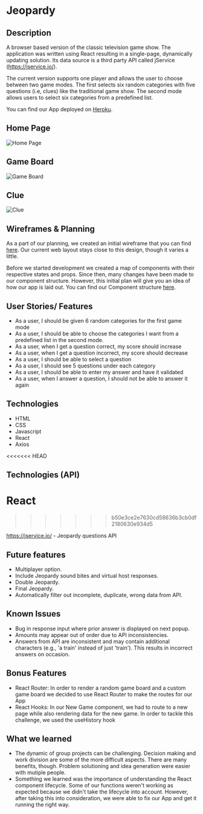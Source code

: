 # Jeopardy

## Description
A browser based version of the classic television game show.  The application was written using React resulting in a single-page, dynamically updating solution.  Its data source is a third party API called jService (https://jservice.io/).

The current version supports one player and allows the user to choose between two game modes.  The first selects six random categories with five questions (i.e, clues) like the traditional game show.  The second mode allows users to select six categories from a predefined list.  

You can find our App deployed on [Heroku](https://jeopardy-app-angeline.herokuapp.com/#/).

## Home Page
![Home Page](/documentation/images/JeopardyHomePage.png "Home Page")

## Game Board
![Game Board](/documentation/images/JeopardyGameBoard.png "Game Board")

## Clue
![Clue](/documentation/images/JeopardyClue.png "Clue")
 
## Wireframes & Planning
As a part of our planning, we created an initial wireframe that you can find [here](https://github.com/angelinejacob/Jeopardy/blob/main/planning/Jeopardy-Wireframe.pdf). Our current web layout stays close to this design, though it varies a little.

Before we started development we created a map of components with their respective states and props. Since then, many changes have been made to our component structure. However, this initial plan will give you an idea of how our app is laid out. You can find our Component structure [here](https://github.com/angelinejacob/Jeopardy/blob/main/planning/Component-Structure.pdf).



## User Stories/ Features
- As a user, I should be given 6 random categories for the first game mode
- As a user, I should be able to choose the categories I want from a predefined list in the second mode.
- As a user, when I get a question correct, my score should increase
- As a user, when I get a question incorrect, my score should decrease
- As a user, I should be able to select a question
- As a user, I should see 5 questions under each category
- As a user, I should be able to enter my answer and have it validated
- As a user, when I answer a question, I should not be able to answer it again


## Technologies
* HTML
* CSS
* Javascript
* React
* Axios

<<<<<<< HEAD
## Technologies (API)
React
=======
>>>>>>> b50e3ce2e7630cd58636b3cb0df2180630e934d5

https://jservice.io/ - Jeopardy questions API
## Future features
- Multiplayer option.
- Include Jeopardy sound bites and virtual host responses.
- Double Jeopardy.
- Final Jeopardy.
- Automatically filter out incomplete, duplicate, wrong data from API.

## Known Issues
- Bug in response input where prior answer is displayed on next popup.
- Amounts may appear out of order due to API inconsistencies.
- Answers from API are inconsistent and may contain additional characters (e.g., 'a train' instead of just 'train').  This results in incorrect answers on occasion. 

## Bonus Features
- React Router: In order to render a random game board and a custom game board we decided to use React Router 
to make the routes for our App
- React Hooks: In our New Game component, we had to route to a new page while also rendering data for the new game. In order to tackle this challenge, we used the useHistory hook


## What we learned

* The dynamic of group projects can be challenging.  Decision making and work division are some of the more difficult aspects.  There are many benefits, though.  Problem solutioning and idea generation were easier with mutiple people.
* Something we learned was the importance of understanding the React component lifecycle. Some of our functions weren't working as expected because we didn't take the lifecycle into account. However, after taking this into consideration, we were able to fix our App and get it running the right way. 